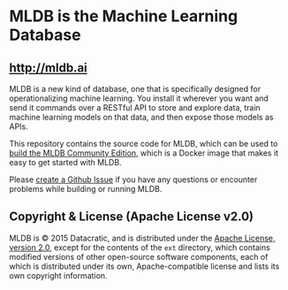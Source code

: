 # MLDB is the Machine Learning Database
## http://mldb.ai

MLDB is a new kind of database, one that is specifically designed for operationalizing machine learning. You install it wherever you want and send it commands over a RESTful API to store and explore data, train machine learning models on that data, and then expose those models as APIs.

This repository contains the source code for MLDB, which can be used to [build the MLDB Community Edition](Building.md), which is a Docker image that makes it easy to get started with MLDB.

Please [create a Github Issue](issues/new) if you have any questions or encounter problems while building or running MLDB. 

## Copyright & License (Apache License v2.0)

MLDB is © 2015 Datacratic, and is distributed under the [Apache License, version 2.0](LICENSE), except for the contents of the `ext` directory, which contains modified versions of other open-source software components, each of which is distributed under its own, Apache-compatible license and lists its own copyright information.